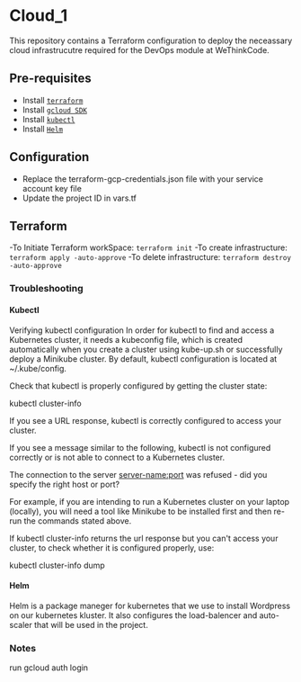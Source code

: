 # Cloud_1

This repository contains a Terraform configuration to deploy the neceassary cloud infrastrucutre required for the DevOps module at WeThinkCode.

## Pre-requisites

- Install [`terraform`](https://learn.hashicorp.com/tutorials/terraform/install-cli)
- Install [`gcloud SDK`](https://cloud.google.com/sdk/docs/install)
- Install [`kubectl`](https://kubernetes.io/docs/tasks/tools/install-kubectl/)
- Install [`Helm`](https://helm.sh/)


## Configuration

- Replace the terraform-gcp-credentials.json file with your service account key file
- Update the project ID in vars.tf

## Terraform
-To Initiate Terraform workSpace: `terraform init`
-To create infrastructure: `terraform apply -auto-approve`
-To delete infrastructure: `terraform destroy -auto-approve`


### Troubleshooting
#### Kubectl
Verifying kubectl configuration
In order for kubectl to find and access a Kubernetes cluster, it needs a kubeconfig file, which is created automatically when you create a cluster using kube-up.sh or successfully deploy a Minikube cluster. By default, kubectl configuration is located at ~/.kube/config.

Check that kubectl is properly configured by getting the cluster state:

kubectl cluster-info

If you see a URL response, kubectl is correctly configured to access your cluster.

If you see a message similar to the following, kubectl is not configured correctly or is not able to connect to a Kubernetes cluster.

The connection to the server <server-name:port> was refused - did you specify the right host or port?

For example, if you are intending to run a Kubernetes cluster on your laptop (locally), you will need a tool like Minikube to be installed first and then re-run the commands stated above.

If kubectl cluster-info returns the url response but you can't access your cluster, to check whether it is configured properly, use:

kubectl cluster-info dump

#### Helm
Helm is a package maneger for kubernetes that we use to install Wordpress on our kubernetes kluster. It also configures the load-balencer and auto-scaler that will be used in the project.

### Notes

run gcloud auth login

